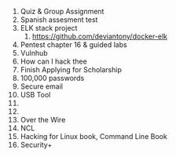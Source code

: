 1. Quiz & Group Assignment
2. Spanish assesment test
3. ELK stack project
	1. https://github.com/deviantony/docker-elk
4. Pentest chapter 16 & guided labs
5. Vulnhub
6. How can I hack thee
7.  Finish Applying for Scholarship
8. 100,000 passwords
9.  Secure email
10.  USB Tool
11.  
12.  
13. Over the Wire
14. NCL
15. Hacking for Linux book, Command Line Book
16. Security+ 
